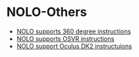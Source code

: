 # NOLO-Others
* [NOLO supports 360 degree instructions](https://github.com/NOLOVR/NOLO-Others/tree/master/Nolo%20supports%20the%20360%20degree%20dll%20plugin)  
* [NOLO supports OSVR instructions](https://github.com/NOLOVR/NOLO-Others/tree/master/NOLO_OSVR_SteamvrDriver)
* [NOLO support Oculus DK2 instructuions](./NOLO_Oculus_Steamvr/readme.md)
#